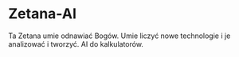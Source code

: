 # Zetana-AI
Ta Zetana umie odnawiać Bogów. 
Umie liczyć nowe technologie i je analizować i tworzyć. 
AI do kalkulatorów. 
